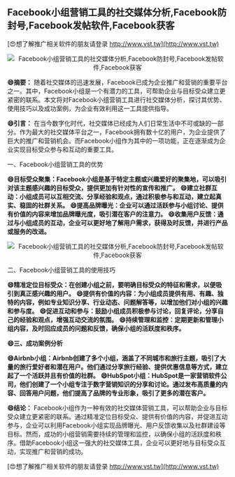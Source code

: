 ## **Facebook小组营销工具的社交媒体分析,Facebook防封号,Facebook发帖软件,Facebook获客**

[😍想了解推广相关软件的朋友请登录 http://www.vst.tw](http://www.vst.tw)

 <center><img src="https://vst.tw/MP4/tuiguang/png/2.png" alt="Facebook小组营销工具的社交媒体分析,Facebook防封号,Facebook发帖软件,Facebook获客"></center>

**😄摘要：**
随着社交媒体的迅速发展，Facebook已成为企业推广和营销的重要平台之一。其中，Facebook小组是一个有潜力的工具，可帮助企业与目标受众建立更紧密的联系。本文将对Facebook小组营销工具进行社交媒体分析，探讨其优势、使用技巧以及成功案例，为企业有效利用这一工具提供指导。

**😄引言：**
在当今数字化时代，社交媒体已经成为人们日常生活中不可或缺的一部分。作为最大的社交媒体平台之一，Facebook拥有数十亿的用户，为企业提供了巨大的推广和营销机会。而Facebook小组作为其中的一项功能，正在逐渐成为企业实现目标受众参与和互动的重要工具。

一、Facebook小组营销工具的优势

**😄目标受众聚集：Facebook小组是基于特定主题或兴趣爱好的聚集地，可以吸引对该主题感兴趣的目标受众，提供更加有针对性的宣传和推广。**
**😄建立社群互动：小组成员可以互相交流、分享经验和观点，通过积极参与和互动，建立起真实、稳固的社群关系。**
**😄提高品牌曝光：企业可以通过活跃参与小组讨论、提供有价值的内容来增加品牌曝光度，吸引潜在客户的注意力。**
**😄收集用户反馈：通过与小组成员的互动，企业可以更好地了解用户需求，获得及时反馈，并进行产品或服务的改进。**

 <center><img src="https://vst.tw/MP4/tuiguang/png/5.png" alt="Facebook小组营销工具的社交媒体分析,Facebook防封号,Facebook发帖软件,Facebook获客"></center>

二、Facebook小组营销工具的使用技巧

**😄精准定位目标受众：在创建小组之前，要明确目标受众的特征和需求，以便吸引到真正感兴趣的用户。**
**😄提供有价值的内容：为小组成员提供有用、有趣、独特的内容，例如专业知识分享、行业动态、问题解答等，以增加他们对小组的兴趣和参与度。**
**😄促进互动和参与：鼓励小组成员积极参与讨论，回复评论，分享自己的经验和观点，增强互动交流的氛围。**
**😄持续管理和监控：定期更新和管理小组内容，及时回应成员的问题和反馈，确保小组的活跃度和秩序。**

**😄三、成功案例分析**

**😄Airbnb小组：Airbnb创建了多个小组，涵盖了不同城市和旅行主题，吸引了大量的旅行爱好者和潜在用户。他们通过分享旅行经验、提供优惠信息等方式，建立起了一个活跃并且有价值的社群。**
**😄HubSpot小组：HubSpot是一家营销软件公司，他们创建了一个小组专注于数字营销知识的分享和讨论。通过发布高质量的内容、回答用户问题，他们提高了品牌的专业形象，吸引了更多的潜在客户。**

**😄结论：**
Facebook小组作为一种有效的社交媒体营销工具，可以帮助企业与目标受众建立更紧密的联系。通过精准定位目标受众、提供有价值的内容，并促进互动参与，企业可以利用Facebook小组实现品牌曝光、用户反馈收集以及社群建设等目标。然而，成功的小组营销需要持续的管理和监控，以确保小组的活跃度和秩序。借助Facebook小组这一强大的社交媒体工具，企业可以更好地与目标受众互动，实现推广和营销的成功。

[😍想了解推广相关软件的朋友请登录 http://www.vst.tw](http://www.vst.tw)



